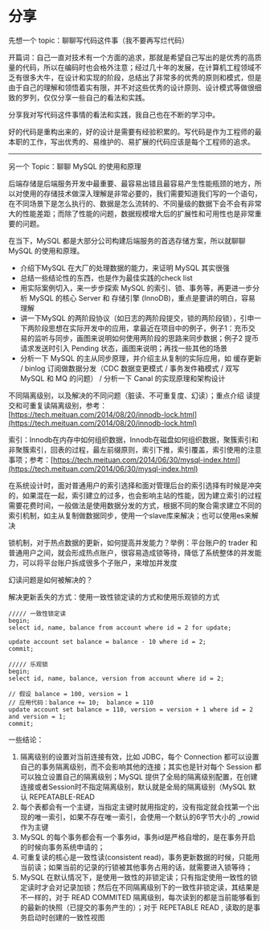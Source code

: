 # 分享

先想一个 topic：聊聊写代码这件事（我不要再写烂代码）

开篇词：自己一直对技术有一个方面的追求，那就是希望自己写出的是优秀的高质量的代码，所以在编码时也会格外注意；经过几十年的发展，在计算机工程领域不乏有很多大牛，在设计和实现的阶段，总结出了非常多的优秀的原则和模式，但是由于自己的理解和领悟着实有限，并不对这些优秀的设计原则、设计模式等做很细致的罗列，仅仅分享一些自己的看法和实践。

分享我对写代码这件事情的看法和实践，我自己也在不断的学习中。

好的代码是重构出来的，好的设计是需要有经验积累的。写代码是作为工程师的最本职的工作，写出优秀的、易维护的、易扩展的代码应该是每个工程师的追求。



---

另一个 Topic：聊聊 MySQL 的使用和原理

后端存储是后端服务开发中最重要、最容易出错且最容易产生性能瓶颈的地方，所以对使用的存储技术做深入理解是非常必要的，我们需要知道我们写的一个语句，在不同场景下是怎么执行的、数据是怎么流转的、不同量级的数据下会不会有非常大的性能差距；而除了性能的问题，数据规模增大后的扩展性和可用性也是非常重要的问题。

在当下，MySQL 都是大部分公司构建后端服务的首选存储方案，所以就聊聊 MySQL 的使用和原理。

* 介绍下MySQL 在大厂的处理数据的能力，来证明 MySQL 其实很强
* 总结一些结论性的东西，也是作为最佳实践的check list
* 用实际案例切入，来一步步探索 MySQL 的索引、锁、事务等，再更进一步分析 MySQL 的核心 Server 和 存储引擎 \(InnoDB\)，重点是要讲的明白，容易理解
* 讲一下MySQL 的两阶段协议（如日志的两阶段提交，锁的两阶段锁），引申一下两阶段思想在实际开发中的应用，拿最近在项目中的例子，例子1：充币交易的监听与同步，画图来说明如何使用两阶段的思路来同步数据；例子2 提币请求发送时引入 Pending 状态，画图来说明；再找一些其他的场景
* 分析一下 MySQL 的主从同步原理，并介绍主从复制的实际应用，如 缓存更新 / binlog 订阅做数据分发（CDC 数据变更模式 / 事务发件箱模式 / 双写 MySQL 和 MQ 的问题） / 分析一下 Canal 的实现原理和架构设计

不同隔离级别，以及解决的不同问题（脏读、不可重复度、幻读）；重点介绍 读提交和可重复读隔离级别，参考：[https://tech.meituan.com/2014/08/20/innodb-lock.html](https://tech.meituan.com/2014/08/20/innodb-lock.html)

索引：Innodb在内存中如何组织数据，Innodb在磁盘如何组织数据，聚簇索引和非聚簇索引，回表的过程，最左前缀原则，索引下推，索引覆盖，索引使用的注意事项；参考：[https://tech.meituan.com/2014/06/30/mysql-index.html](https://tech.meituan.com/2014/06/30/mysql-index.html)

在系统设计时，面对普通用户的索引选择和面对管理后台的索引选择有时候是冲突的，如果混在一起，索引建立的过多，也会影响主站的性能，因为建立索引的过程需要花费时间，一般做法是使用数据分发的方式，根据不同的聚合需求建立不同的索引机制，如主从复制做数据同步，使用一个slave库来解决；也可以使用es来解决

锁机制，对于热点数据的更新，如何提高并发能力？举例：平台账户的 trader 和 普通用户之间，就会形成热点账户，很容易造成锁等待，降低了系统整体的并发能力，可以将平台账户拆成很多个子账户，来增加并发度

幻读问题是如何被解决的？

解决更新丢失的方式：使用一致性锁定读的方式和使用乐观锁的方式

```text
///// 一致性锁定读
begin;
select id, name, balance from account where id = 2 for update;

update account set balance = balance - 10 where id = 2;
commit;

///// 乐观锁
begin;
select id, name, balance, version from account where id = 2;

// 假设 balance = 100, version = 1
// 应用代码：balance += 10;  balance = 110
update account set balance = 110, version = version + 1 where id = 2 and version = 1;
commit;
```

一些结论：

1. 隔离级别的设置对当前连接有效，比如 JDBC，每个 Connection 都可以设置自己的事务隔离级别，而不会影响其他的连接；其实也是针对每个 Session 都可以独立设置自己的隔离级别；MySQL 提供了全局的隔离级别配置，在创建连接或者Session时不指定隔离级别，默认就是全局的隔离级别（MySQL 默认 REPEATABLE-READ
2. 每个表都会有一个主键，当指定主键时就用指定的，没有指定就会找第一个出现的唯一索引，如果不存在唯一索引，会使用一个默认的6字节大小的 \_rowid 作为主键
3. MySQL 的每个事务都会有一个事务id，事务id是严格自增的，是在事务开启的时候向事务系统申请的；
4. 可重复读的核心是一致性读\(consistent read\)，事务更新数据的时候，只能用当前读；如果当前的记录的行锁被其他事务占用的话，就需要进入锁等待；
5. MySQL 在默认情况下，是使用一致性的非锁定读；只有指定使用一致性的锁定读时才会对记录加锁；然后在不同隔离级别下的一致性非锁定读，其结果是不一样的，对于 READ COMMITED 隔离级别，每次读到的都是当前能够看到的最新的快照（已提交的事务产生的）；对于 REPETABLE READ , 读取的是事务启动时创建的一致性视图



